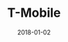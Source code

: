 ---
layout: site
title: "T-Mobile"
date: 2018-01-02
categories: [communication]
version: 1.5.9
major: 1
minor: 5
patch: 9
slug: t-mobile
link: https://www.t-mobile.com/
permalink: /sites/:slug
---
